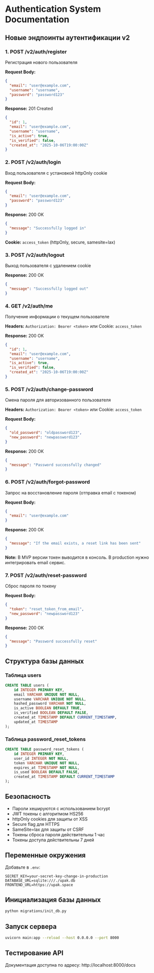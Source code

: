# Authentication System Documentation

## Новые эндпоинты аутентификации v2

### 1. POST /v2/auth/register
Регистрация нового пользователя

**Request Body:**
```json
{
  "email": "user@example.com",
  "username": "username",
  "password": "password123"
}
```

**Response:** 201 Created
```json
{
  "id": 1,
  "email": "user@example.com",
  "username": "username",
  "is_active": true,
  "is_verified": false,
  "created_at": "2025-10-06T19:00:00Z"
}
```

### 2. POST /v2/auth/login
Вход пользователя с установкой httpOnly cookie

**Request Body:**
```json
{
  "email": "user@example.com",
  "password": "password123"
}
```

**Response:** 200 OK
```json
{
  "message": "Successfully logged in"
}
```

**Cookie:** `access_token` (httpOnly, secure, samesite=lax)

### 3. POST /v2/auth/logout
Выход пользователя с удалением cookie

**Response:** 200 OK
```json
{
  "message": "Successfully logged out"
}
```

### 4. GET /v2/auth/me
Получение информации о текущем пользователе

**Headers:** `Authorization: Bearer <token>` или Cookie: `access_token`

**Response:** 200 OK
```json
{
  "id": 1,
  "email": "user@example.com",
  "username": "username",
  "is_active": true,
  "is_verified": false,
  "created_at": "2025-10-06T19:00:00Z"
}
```

### 5. POST /v2/auth/change-password
Смена пароля для авторизованного пользователя

**Headers:** `Authorization: Bearer <token>` или Cookie: `access_token`

**Request Body:**
```json
{
  "old_password": "oldpassword123",
  "new_password": "newpassword123"
}
```

**Response:** 200 OK
```json
{
  "message": "Password successfully changed"
}
```

### 6. POST /v2/auth/forgot-password
Запрос на восстановление пароля (отправка email с токеном)

**Request Body:**
```json
{
  "email": "user@example.com"
}
```

**Response:** 200 OK
```json
{
  "message": "If the email exists, a reset link has been sent"
}
```

**Note:** В MVP версии токен выводится в консоль. В production нужно интегрировать email сервис.

### 7. POST /v2/auth/reset-password
Сброс пароля по токену

**Request Body:**
```json
{
  "token": "reset_token_from_email",
  "new_password": "newpassword123"
}
```

**Response:** 200 OK
```json
{
  "message": "Password successfully reset"
}
```

## Структура базы данных

### Таблица users
```sql
CREATE TABLE users (
    id INTEGER PRIMARY KEY,
    email VARCHAR UNIQUE NOT NULL,
    username VARCHAR UNIQUE NOT NULL,
    hashed_password VARCHAR NOT NULL,
    is_active BOOLEAN DEFAULT TRUE,
    is_verified BOOLEAN DEFAULT FALSE,
    created_at TIMESTAMP DEFAULT CURRENT_TIMESTAMP,
    updated_at TIMESTAMP
);
```

### Таблица password_reset_tokens
```sql
CREATE TABLE password_reset_tokens (
    id INTEGER PRIMARY KEY,
    user_id INTEGER NOT NULL,
    token VARCHAR UNIQUE NOT NULL,
    expires_at TIMESTAMP NOT NULL,
    is_used BOOLEAN DEFAULT FALSE,
    created_at TIMESTAMP DEFAULT CURRENT_TIMESTAMP
);
```

## Безопасность

- Пароли хешируются с использованием bcrypt
- JWT токены с алгоритмом HS256
- httpOnly cookies для защиты от XSS
- Secure flag для HTTPS
- SameSite=lax для защиты от CSRF
- Токены сброса пароля действительны 1 час
- Токены доступа действительны 7 дней

## Переменные окружения

Добавьте в `.env`:
```
SECRET_KEY=your-secret-key-change-in-production
DATABASE_URL=sqlite:///./upak.db
FRONTEND_URL=https://upak.space
```

## Инициализация базы данных

```bash
python migrations/init_db.py
```

## Запуск сервера

```bash
uvicorn main:app --reload --host 0.0.0.0 --port 8000
```

## Тестирование API

Документация доступна по адресу: http://localhost:8000/docs
